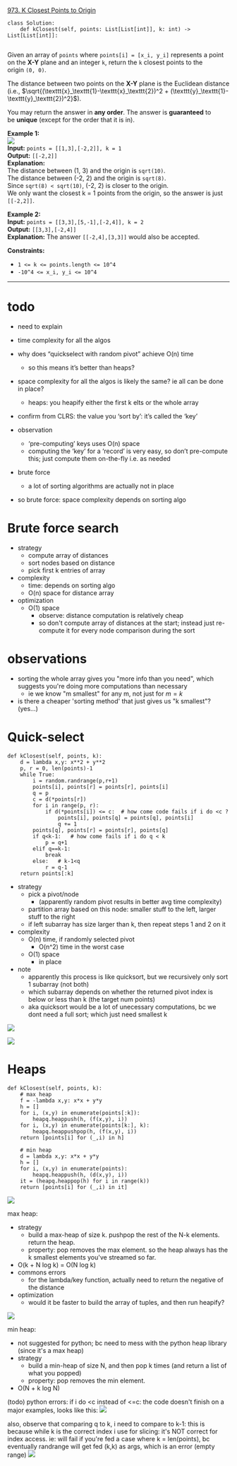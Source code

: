 [973. K Closest Points to Origin](https://leetcode.com/problems/k-closest-points-to-origin/)

```
class Solution:
    def kClosest(self, points: List[List[int]], k: int) -> List[List[int]]:
        
```

Given an array of `points` where `points[i] = [x_i, y_i]` represents a point on the **X-Y** plane and an integer `k`, return the `k` closest points to the origin `(0, 0)`.

The distance between two points on the **X-Y** plane is the Euclidean distance (i.e., $\sqrt{(\texttt{x}_\texttt{1}-\texttt{x}_\texttt{2})^2 + (\texttt{y}_\texttt{1}-\texttt{y}_\texttt{2})^2}$).

You may return the answer in **any order**. The answer is **guaranteed** to be **unique** (except for the order that it is in).

**Example 1:**  
![](../!assets/attachments/Pasted%20image%2020240224221455.png)  
**Input:** `points = [[1,3],[-2,2]], k = 1`  
**Output:** `[[-2,2]]`  
**Explanation:**  
The distance between (1, 3) and the origin is `sqrt(10)`.  
The distance between (-2, 2) and the origin is `sqrt(8)`.  
Since `sqrt(8) < sqrt(10)`, (-2, 2) is closer to the origin.  
We only want the closest k = 1 points from the origin, so the answer is just `[[-2,2]]`.  

**Example 2:**  
**Input:** `points = [[3,3],[5,-1],[-2,4]], k = 2`  
**Output:** `[[3,3],[-2,4]]`  
**Explanation:** The answer `[[-2,4],[3,3]]` would also be accepted.  

**Constraints:**
- `1 <= k <= points.length <= 10^4`
- `-10^4 <= x_i, y_i <= 10^4`

---


# todo

- need to explain
- time complexity for all the algos
- why does “quickselect with random pivot” achieve O(n) time
	- so this means it’s better than heaps?
- space complexity for all the algos is likely the same? ie all can be done in place?
	- heaps: you heapify either the first k elts or the whole array
- confirm from CLRS: the value you ‘sort by’: it’s called the ‘key’
- observation
	- ‘pre-computing’ keys uses O(n) space
	- computing the ‘key’ for a ‘record’ is very easy, so don’t pre-compute this; just compute them on-the-fly i.e. as needed

- brute force
	- a lot of sorting algorithms are actually not in place
- so brute force: space complexity depends on sorting algo





# Brute force search
- strategy
	- compute array of distances
	- sort nodes based on distance
	- pick first k entries of array
- complexity
	- time: depends on sorting algo
	- O(n) space for distance array
- optimization
	- O(1) space
		- observe: distance computation is relatively cheap
		- so don't compute array of distances at the start; instead just re-compute it for every node comparison during the sort


# observations
- sorting the whole array gives you "more info than you need", which suggests you're doing more computations than necessary
	- ie we know "m smallest" for any m, not just for $m=k$
- is there a cheaper 'sorting method' that just gives us "k smallest"? (yes...)

# Quick-select
```
def kClosest(self, points, k):
    d = lambda x,y: x**2 + y**2
    p, r = 0, len(points)-1
    while True:
        i = random.randrange(p,r+1)
        points[i], points[r] = points[r], points[i]
        q = p
        c = d(*points[r])
        for i in range(p, r):
            if d(*points[i]) <= c:  # how come code fails if i do <c ?
                points[i], points[q] = points[q], points[i]
                q += 1
        points[q], points[r] = points[r], points[q]
        if q<k-1:   # how come fails if i do q < k
            p = q+1
        elif q==k-1:
            break
        else:   # k-1<q
            r = q-1
    return points[:k]
```


- strategy
	- pick a pivot/node
		- (apparently random pivot results in better avg time complexity)
	- partition array based on this node: smaller stuff to the left, larger stuff to the right
	- if left subarray has size larger than k, then repeat steps 1 and 2 on it
- complexity
	- O(n) time, if randomly selected pivot
		- O(n^2) time in the worst case
	- O(1) space
		- in place
- note
	- apparently this process is like quicksort, but we recursively only sort 1 subarray (not both)
	- which subarray depends on whether the returned pivot index is below or less than k (the target num points)
	- aka quicksort would be a lot of unecessary computations, bc we dont need a full sort; which just need smallest k

![](../!assets/attachments/Pasted%20image%2020240304011412.png)



![](../!assets/attachments/Pasted%20image%2020240304011501.png)




# Heaps
```
def kClosest(self, points, k):
    # max heap
    f = -lambda x,y: x*x + y*y
    h = []
    for i, (x,y) in enumerate(points[:k]):
        heapq.heappush(h, (f(x,y), i))
    for i, (x,y) in enumerate(points[k:], k):
        heapq.heappushpop(h, (f(x,y), i))
    return [points[i] for (_,i) in h]

    # min heap
    d = lambda x,y: x*x + y*y
    h = []
    for i, (x,y) in enumerate(points):
        heapq.heappush(h, (d(x,y), i))
    it = (heapq.heappop(h) for i in range(k))
    return [points[i] for (_,i) in it]
```


![](../!assets/attachments/Pasted%20image%2020240224221924.png)

max heap:
- strategy
	- build a max-heap of size k. pushpop the rest of the N-k elements. return the heap.
	- property: pop removes the max element. so the heap always has the k smallest elements you've streamed so far.
- O(k + N log k)  = O(N log k)
- commons errors
	- for the lambda/key function, actually need to return the negative of the distance
- optimization
	- would it be faster to build the array of tuples, and then run heapify?

![](../!assets/attachments/Pasted%20image%2020240224221948.png)


min heap:
- not suggested for python; bc need to mess with the python heap library (since it's a max heap)
- strategy
	- build a min-heap of size N, and then pop k times (and return a list of what you popped)
	- property: pop removes the min element. 
- O(N + k log N)



(todo)
python errors:
if i do <c instead of <=c: the code doesn't finish on a major examples, looks like this:
![](../!assets/attachments/Pasted%20image%2020240224222236.png)

also, observe that comparing q to k, i need to compare to k-1: this is because while k is the correct index i use for slicing: it's NOT correct for index access.
ie: will fail if you're fed a case where k = len(points), bc eventually randrange will get fed (k,k) as args, which is an error (empty range)
![](../!assets/attachments/Pasted%20image%2020240224222250.png)